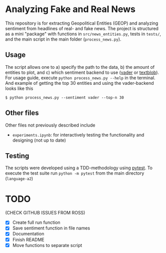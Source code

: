 # Analyzing Fake and Real News
This repository is for extracting Geopolitical Entities (GEOP) and analyzing sentiment from headlines of real- and fake news. The project is structured as a mini "package" with functions in `src/news_entities.py`, tests in `tests/`, and the main script in the main folder (`process_news.py`). 

## Usage 
The script allows one to a) specify the path to the data, b) the amount of entities to plot, and c) which sentiment  backend to use ([vader](https://github.com/cjhutto/vaderSentiment) or [textblob](https://github.com/sloria/TextBlob)). For usage guide, execute `python process_news.py --help` in the terminal. And example of getting the top 30 entities and using the vader-backend looks like this 

```console
$ python process_news.py --sentiment vader --top-n 30
```

## Other files
Other files not previously described include
- `experiments.ipynb`: for interactively testing the functionality and designing (not up to date)

## Testing
The scripts were developed using a TDD-methodology using [pytest](https://docs.pytest.org/en/7.0.x/). To execute the test suite run `python -m pytest` from the main directory (`language-a2`)


# TODO
(CHECK GITHUB ISSUES FROM ROSS)
- [x] Create full run function
- [x] Save sentiment function in file names
- [x] Documentation
- [x] Finish README
- [x] Move functions to separate script